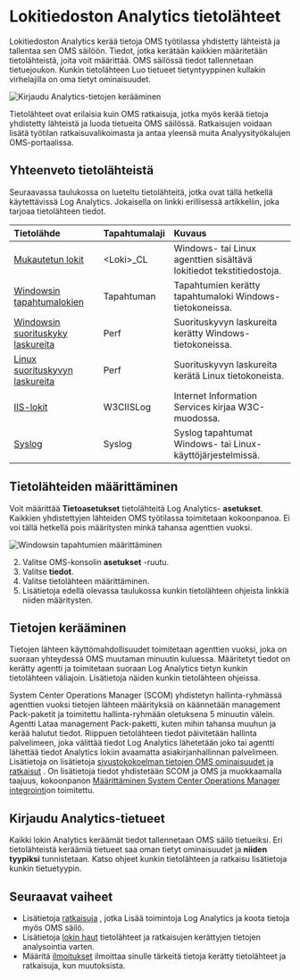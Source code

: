 <properties 
   pageTitle="Lokitiedoston Analytics tietolähteiden | Microsoft Azure"
   description="Tietolähteiden määrittää lokiin Analytics kerää tekijöiden ja muu yhdistetty lähteistä tiedot.  Tässä artikkelissa kuvataan, miten Log analyysin tietolähteiden, tässä artikkelissa kerrotaan, miten ne määritetään tietoja ja yhteenvedon käytettävissä eri tietolähteistä käsite."
   services="log-analytics"
   documentationCenter=""
   authors="bwren"
   manager="jwhit"
   editor="tysonn" />
<tags 
   ms.service="log-analytics"
   ms.devlang="na"
   ms.topic="article"
   ms.tgt_pltfrm="na"
   ms.workload="infrastructure-services"
   ms.date="10/18/2016"
   ms.author="bwren" />

# <a name="data-sources-in-log-analytics"></a>Lokitiedoston Analytics tietolähteet

Lokitiedoston Analytics kerää tietoja OMS työtilassa yhdistetty lähteistä ja tallentaa sen OMS säilöön.  Tiedot, jotka kerätään kaikkien määritetään tietolähteistä, joita voit määrittää.  OMS säilössä tiedot tallennetaan tietuejoukon.  Kunkin tietolähteen Luo tietueet tietyntyyppinen kullakin virhelajilla on oma tietyt ominaisuudet.

![Kirjaudu Analytics-tietojen kerääminen](./media/log-analytics-data-sources/overview.png)

Tietolähteet ovat erilaisia kuin OMS ratkaisuja, jotka myös kerää tietoja yhdistetty lähteistä ja luoda tietueita OMS säilössä.  Ratkaisujen voidaan lisätä työtilan ratkaisuvalikoimasta ja antaa yleensä muita Analyysityökalujen OMS-portaalissa.  

## <a name="summary-of-data-sources"></a>Yhteenveto tietolähteistä

Seuraavassa taulukossa on lueteltu tietolähteitä, jotka ovat tällä hetkellä käytettävissä Log Analytics.  Jokaisella on linkki erillisessä artikkeliin, joka tarjoaa tietolähteen tiedot.

| Tietolähde | Tapahtumalaji | Kuvaus |
|:--|:--|:--|
| [Mukautetun lokit](log-analytics-data-sources-custom-logs.md) | \<Loki\>_CL | Windows- tai Linux agenttien sisältävä lokitiedot tekstitiedostoja. |
| [Windowsin tapahtumalokien](log-analytics-data-sources-windows-events.md) | Tapahtuman | Tapahtumien kerätty tapahtumaloki Windows-tietokoneissa. |
| [Windowsin suorituskyky laskureita](log-analytics-data-sources-performance-counters.md) | Perf | Suorituskyvyn laskureita kerätty Windows-tietokoneissa. |
| [Linux suorituskyvyn laskureita](log-analytics-data-sources-performance-counters.md) | Perf | Suorituskyvyn laskureita kerätä Linux tietokoneista. |
| [IIS-lokit](log-analytics-data-sources-iis-logs.md) | W3CIISLog | Internet Information Services kirjaa W3C-muodossa. |
| [Syslog](log-analytics-data-sources-syslog.md) | Syslog | Syslog tapahtumat Windows- tai Linux-käyttöjärjestelmissä. |

## <a name="configuring-data-sources"></a>Tietolähteiden määrittäminen

Voit määrittää **Tietoasetukset** tietolähteitä Log Analytics- **asetukset**.  Kaikkien yhdistettyjen lähteiden OMS työtilassa toimitetaan kokoonpanoa.  Ei voi tällä hetkellä pois määritysten minkä tahansa agenttien vuoksi.

![Windowsin tapahtumien määrittäminen](./media/log-analytics-data-sources/configure-events.png)

2. Valitse OMS-konsolin **asetukset** -ruutu.
3. Valitse **tiedot**.
4. Valitse tietolähteen määrittäminen.
5. Lisätietoja edellä olevassa taulukossa kunkin tietolähteen ohjeista linkkiä niiden määritysten.

## <a name="data-collection"></a>Tietojen kerääminen

Tietojen lähteen käyttömahdollisuudet toimitetaan agenttien vuoksi, joka on suoraan yhteydessä OMS muutaman minuutin kuluessa.  Määritetyt tiedot on kerätty agentti ja toimitetaan suoraan Log Analytics tietyn kunkin tietolähteen väliajoin.  Lisätietoja näiden kunkin tietolähteen ohjeissa.

System Center Operations Manager (SCOM) yhdistetyn hallinta-ryhmässä agenttien vuoksi tietojen lähteen määrityksiä on käännetään management Pack-paketit ja toimitettu hallinta-ryhmään oletuksena 5 minuutin välein.  Agentti Lataa management Pack-paketti, kuten mihin tahansa muuhun ja kerää halutut tiedot. Riippuen tietolähteen tiedot päivitetään hallinta palvelimeen, joka välittää tiedot Log Analytics lähetetään joko tai agentti lähettää tiedot Analytics lokiin avaamatta asiakirjanhallinnan palvelimeen. Lisätietoja on lisätietoja [sivustokokoelman tietojen OMS ominaisuudet ja ratkaisut](log-analytics-add-solutions.md#data-collection-details-for-oms-features-and-solutions) .  On lisätietoja tiedot yhdistetään SCOM ja OMS ja muokkaamalla taajuus, kokoonpanon [Määrittäminen System Center Operations Manager integrointi](log-analytics-om-agents.md)on toimitettu.

## <a name="log-analytics-records"></a>Kirjaudu Analytics-tietueet

Kaikki lokin Analytics keräämät tiedot tallennetaan OMS säilö tietueiksi.  Eri tietolähteistä keräämiä tietueet saa oman tietyt ominaisuudet ja **niiden tyypiksi** tunnistetaan.  Katso ohjeet kunkin tietolähteen ja ratkaisu lisätietoja kunkin tietuetyypin.


## <a name="next-steps"></a>Seuraavat vaiheet

- Lisätietoja [ratkaisuja](log-analytics-add-solutions.md) , jotka Lisää toimintoja Log Analytics ja koota tietoja myös OMS säilö.
- Lisätietoja [lokin haut](log-analytics-log-searches.md) tietolähteet ja ratkaisujen kerättyjen tietojen analysointia varten.  
- Määritä [ilmoitukset](log-analytics-alerts.md) ilmoittaa sinulle tärkeitä tietoja kerätty tietolähteet ja ratkaisuja, kun muutoksista.
